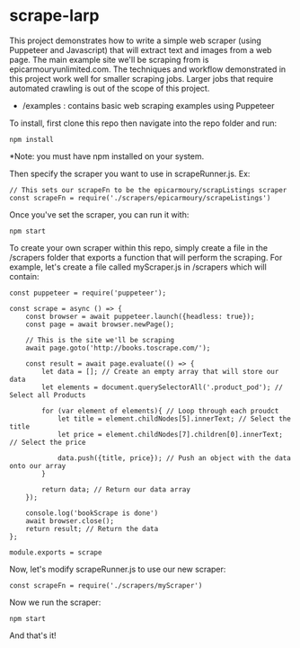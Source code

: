 # scrape-larp

This project demonstrates how to write a simple web scraper (using Puppeteer and Javascript) that will extract text and images from a web page. The main example site we'll be scraping from is epicarmouryunlimited.com. The techniques and workflow demonstrated in this project work well for smaller scraping jobs. Larger jobs that require automated crawling is out of the scope of this project.

- /examples : contains basic web scraping examples using Puppeteer

To install, first clone this repo then navigate into the repo folder and run:

```
npm install
```
*Note: you must have npm installed on your system.

Then specify the scraper you want to use in scrapeRunner.js. Ex:

```
// This sets our scrapeFn to be the epicarmoury/scrapListings scraper
const scrapeFn = require('./scrapers/epicarmoury/scrapeListings') 
```
Once you've set the scraper, you can run it with:
```
npm start
```

To create your own scraper within this repo, simply create a file in the /scrapers folder that exports a function that will perform the scraping. For example, let's create a file called myScraper.js in /scrapers which will contain:
```
const puppeteer = require('puppeteer');

const scrape = async () => {
    const browser = await puppeteer.launch({headless: true});
    const page = await browser.newPage();
    
    // This is the site we'll be scraping
    await page.goto('http://books.toscrape.com/');

    const result = await page.evaluate(() => {
        let data = []; // Create an empty array that will store our data
        let elements = document.querySelectorAll('.product_pod'); // Select all Products

        for (var element of elements){ // Loop through each proudct
            let title = element.childNodes[5].innerText; // Select the title
            let price = element.childNodes[7].children[0].innerText; // Select the price

            data.push({title, price}); // Push an object with the data onto our array
        }

        return data; // Return our data array
    });

    console.log('bookScrape is done')
    await browser.close();
    return result; // Return the data
};

module.exports = scrape
```
Now, let's modify scrapeRunner.js to use our new scraper:
```
const scrapeFn = require('./scrapers/myScraper')
```
Now we run the scraper:
```
npm start
```
And that's it!
